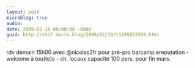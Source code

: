```yaml
---
layout: post
microblog: true
audio: 
date: 2009-02-10 00:00:00 -0000
guid: http://xtof.micro.blog/2009/02/10/t1195822559.html
---
```

rdv demain 15h00 avec @nicolas2fr pour pré-pro barcamp ereputation - welcome à tou(te)s - ch. locaux capacité 100 pers. pour fin mars.

